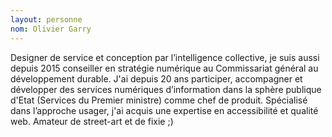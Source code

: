 ```yaml
---
layout: personne
nom: Olivier Garry
---
```

Designer de service et conception par l’intelligence collective, je suis aussi depuis 2015 conseiller en stratégie numérique au Commissariat général au développement durable. J'ai depuis 20 ans participer, accompagner et développer des services numériques d’information dans la sphère publique d'Etat (Services du Premier ministre) comme chef de produit. Spécialisé dans l’approche usager, j'ai acquis une expertise en accessibilité et qualité web. Amateur de street-art et de fixie ;)
